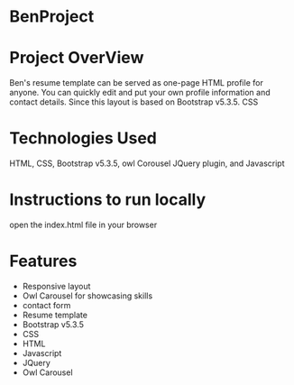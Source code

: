 # BenProject

# Project OverView

Ben's resume template can be served as one-page HTML profile for anyone. You can quickly edit and put your own profile information and contact details. Since this layout is based on Bootstrap v5.3.5. CSS

# Technologies Used

HTML, CSS, Bootstrap v5.3.5, owl Corousel JQuery plugin, and Javascript

# Instructions to run locally

open the index.html file in your browser

# Features

- Responsive layout
- Owl Carousel for showcasing skills
- contact form
- Resume template
- Bootstrap v5.3.5
- CSS
- HTML
- Javascript
- JQuery
- Owl Carousel
